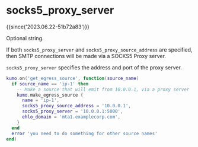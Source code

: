 # socks5_proxy_server

{{since('2023.06.22-51b72a83')}}

Optional string.

If both `socks5_proxy_server` and `socks5_proxy_source_address` are specified, then
SMTP connections will be made via a SOCKS5 Proxy server.

`socks5_proxy_server` specifies the address and port of the proxy server.

```lua
kumo.on('get_egress_source', function(source_name)
  if source_name == 'ip-1' then
    -- Make a source that will emit from 10.0.0.1, via a proxy server
    kumo.make_egress_source {
      name = 'ip-1',
      socks5_proxy_source_address = '10.0.0.1',
      socks5_proxy_server = '10.0.0.1:5000',
      ehlo_domain = 'mta1.examplecorp.com',
    }
  end
  error 'you need to do something for other source names'
end)
```


